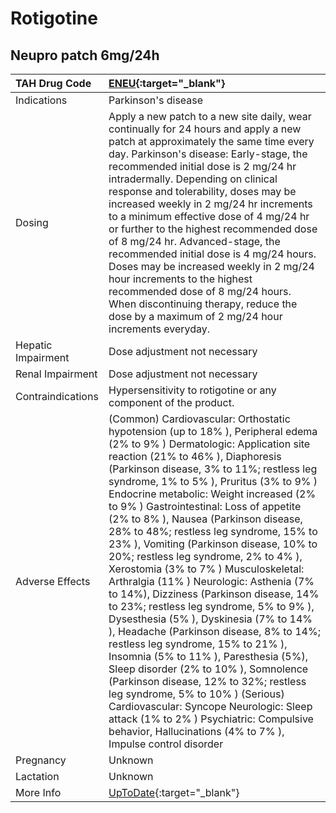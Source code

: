 # Rotigotine

## Neupro patch 6mg/24h

| TAH Drug Code      | [ENEU](https://www.tahsda.org.tw/drugs/hissearch.php?drug_code=ENEU){:target="_blank"}                                                                                                                                                                                                                                                                                                                                                                                                                                                                                                                                                                                                                                                                                                                                                                                                                                                                                                                                                                                                                                              |
|:-------------------|:------------------------------------------------------------------------------------------------------------------------------------------------------------------------------------------------------------------------------------------------------------------------------------------------------------------------------------------------------------------------------------------------------------------------------------------------------------------------------------------------------------------------------------------------------------------------------------------------------------------------------------------------------------------------------------------------------------------------------------------------------------------------------------------------------------------------------------------------------------------------------------------------------------------------------------------------------------------------------------------------------------------------------------------------------------------------------------------------------------------------------------|
| Indications        | Parkinson's disease                                                                                                                                                                                                                                                                                                                                                                                                                                                                                                                                                                                                                                                                                                                                                                                                                                                                                                                                                                                                                                                                                                                 |
| Dosing             | Apply a new patch to a new site daily, wear continually for 24 hours and apply a new patch at approximately the same time every day. Parkinson's disease: Early-stage, the recommended initial dose is 2 mg/24 hr intradermally. Depending on clinical response and tolerability, doses may be increased weekly in 2 mg/24 hr increments to a minimum effective dose of 4 mg/24 hr or further to the highest recommended dose of 8 mg/24 hr. Advanced-stage, the recommended initial dose is 4 mg/24 hours. Doses may be increased weekly in 2 mg/24 hour increments to the highest recommended dose of 8 mg/24 hours. When discontinuing therapy, reduce the dose by a maximum of 2 mg/24 hour increments everyday.                                                                                                                                                                                                                                                                                                                                                                                                                |
| Hepatic Impairment | Dose adjustment not necessary                                                                                                                                                                                                                                                                                                                                                                                                                                                                                                                                                                                                                                                                                                                                                                                                                                                                                                                                                                                                                                                                                                       |
| Renal Impairment   | Dose adjustment not necessary                                                                                                                                                                                                                                                                                                                                                                                                                                                                                                                                                                                                                                                                                                                                                                                                                                                                                                                                                                                                                                                                                                       |
| Contraindications  | Hypersensitivity to rotigotine or any component of the product.                                                                                                                                                                                                                                                                                                                                                                                                                                                                                                                                                                                                                                                                                                                                                                                                                                                                                                                                                                                                                                                                     |
| Adverse Effects    | (Common) Cardiovascular: Orthostatic hypotension (up to 18% ), Peripheral edema (2% to 9% ) Dermatologic: Application site reaction (21% to 46% ), Diaphoresis (Parkinson disease, 3% to 11%; restless leg syndrome, 1% to 5% ), Pruritus (3% to 9% ) Endocrine metabolic: Weight increased (2% to 9% ) Gastrointestinal: Loss of appetite (2% to 8% ), Nausea (Parkinson disease, 28% to 48%; restless leg syndrome, 15% to 23% ), Vomiting (Parkinson disease, 10% to 20%; restless leg syndrome, 2% to 4% ), Xerostomia (3% to 7% ) Musculoskeletal: Arthralgia (11% ) Neurologic: Asthenia (7% to 14%), Dizziness (Parkinson disease, 14% to 23%; restless leg syndrome, 5% to 9% ), Dysesthesia (5% ), Dyskinesia (7% to 14% ), Headache (Parkinson disease, 8% to 14%; restless leg syndrome, 15% to 21% ), Insomnia (5% to 11% ), Paresthesia (5%), Sleep disorder (2% to 10% ), Somnolence (Parkinson disease, 12% to 32%; restless leg syndrome, 5% to 10% ) (Serious) Cardiovascular: Syncope Neurologic: Sleep attack (1% to 2% ) Psychiatric: Compulsive behavior, Hallucinations (4% to 7% ), Impulse control disorder |
| Pregnancy          | Unknown                                                                                                                                                                                                                                                                                                                                                                                                                                                                                                                                                                                                                                                                                                                                                                                                                                                                                                                                                                                                                                                                                                                             |
| Lactation          | Unknown                                                                                                                                                                                                                                                                                                                                                                                                                                                                                                                                                                                                                                                                                                                                                                                                                                                                                                                                                                                                                                                                                                                             |
| More Info          | [UpToDate](https://www.uptodate.com/contents/rotigotine-drug-information){:target="_blank"}                                                                                                                                                                                                                                                                                                                                                                                                                                                                                                                                                                                                                                                                                                                                                                                                                                                                                                                                                                                                                                         |

